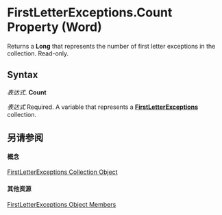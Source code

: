 
# FirstLetterExceptions.Count Property (Word)

Returns a  **Long** that represents the number of first letter exceptions in the collection. Read-only.


## Syntax

 _表达式_. **Count**

 _表达式_ Required. A variable that represents a **[FirstLetterExceptions](5dc5cc43-a696-d80f-58f9-0f74dfcad0ed.md)** collection.


## 另请参阅


#### 概念


[FirstLetterExceptions Collection Object](5dc5cc43-a696-d80f-58f9-0f74dfcad0ed.md)
#### 其他资源


[FirstLetterExceptions Object Members](http://msdn.microsoft.com/library/61ca9a3d-715d-87ae-b353-a79f374addb4%28Office.15%29.aspx)